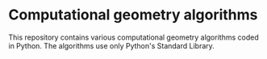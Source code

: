 # Computational geometry algorithms

This repository contains various computational geometry algorithms coded in Python.
The algorithms use only Python's Standard Library.
